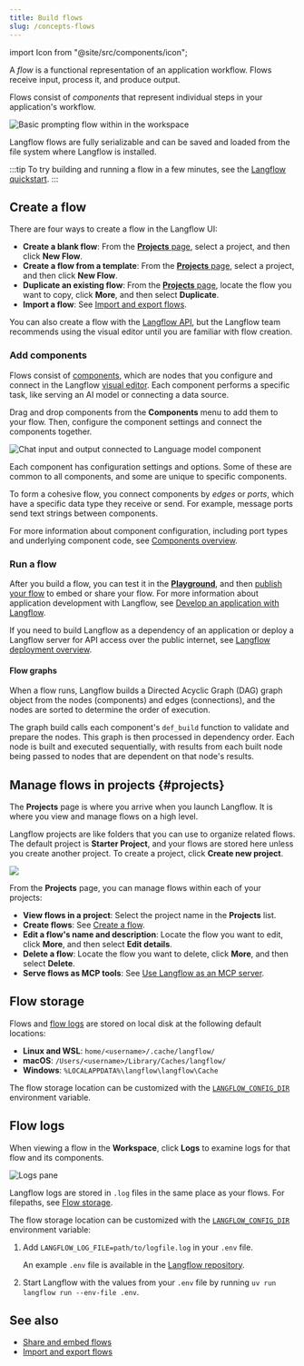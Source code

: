 ```yaml
---
title: Build flows
slug: /concepts-flows
---
```


import Icon from "@site/src/components/icon";

A _flow_ is a functional representation of an application workflow.
Flows receive input, process it, and produce output.

Flows consist of _components_ that represent individual steps in your application's workflow.

![Basic prompting flow within in the workspace](/img/workspace-basic-prompting.png)

Langflow flows are fully serializable and can be saved and loaded from the file system where Langflow is installed.

:::tip
To try building and running a flow in a few minutes, see the [Langflow quickstart](/get-started-quickstart).
:::

## Create a flow

There are four ways to create a flow in the Langflow UI:

* **Create a blank flow**: From the [**Projects** page](#projects), select a project, and then click **New Flow**.
* **Create a flow from a template**: From the [**Projects** page](#projects), select a project, and then click **New Flow**.
* **Duplicate an existing flow**: From the [**Projects** page](#projects), locate the flow you want to copy, click <Icon name="Ellipsis" aria-hidden="true" /> **More**, and then select **Duplicate**.
* **Import a flow**: See [Import and export flows](/concepts-flows-import).

You can also create a flow with the [Langflow API](/api-flows), but the Langflow team recommends using the visual editor until you are familiar with flow creation.

### Add components

Flows consist of [components](/concepts-components), which are nodes that you configure and connect in the Langflow [visual editor](/concepts-overview).
Each component performs a specific task, like serving an AI model or connecting a data source.

Drag and drop components from the **Components** menu to add them to your flow.
Then, configure the component settings and connect the components together.

![Chat input and output connected to Language model component](/img/connect-component.png)

Each component has configuration settings and options. Some of these are common to all components, and some are unique to specific components.

To form a cohesive flow, you connect components by _edges_ or _ports_, which have a specific data type they receive or send.
For example, message ports send text strings between components.

For more information about component configuration, including port types and underlying component code, see [Components overview](/concepts-components).

### Run a flow

After you build a flow, you can test it in the [**Playground**](/concepts-playground), and then [publish your flow](/concepts-publish) to embed or share your flow.
For more information about application development with Langflow, see [Develop an application with Langflow](/develop-application).

If you need to build Langflow as a dependency of an application or deploy a Langflow server for API access over the public internet, see [Langflow deployment overview](/deployment-overview).

#### Flow graphs

When a flow runs, Langflow builds a Directed Acyclic Graph (DAG) graph object from the nodes (components) and edges (connections), and the nodes are sorted to determine the order of execution.

The graph build calls each component's `def_build` function to validate and prepare the nodes.
This graph is then processed in dependency order.
Each node is built and executed sequentially, with results from each built node being passed to nodes that are dependent on that node's results.

## Manage flows in projects {#projects}

The **Projects** page is where you arrive when you launch Langflow.
It is where you view and manage flows on a high level.

Langflow projects are like folders that you can use to organize related flows.
The default project is **Starter Project**, and your flows are stored here unless you create another project.
To create a project, click <Icon name="Plus" aria-hidden="true"/> **Create new project**.

![](/img/my-projects.png)

From the **Projects** page, you can manage flows within each of your projects:
* **View flows in a project**: Select the project name in the **Projects** list.
* **Create flows**: See [Create a flow](#create-a-flow).
* **Edit a flow's name and description**: Locate the flow you want to edit, click <Icon name="Ellipsis" aria-hidden="true" /> **More**, and then select **Edit details**.
* **Delete a flow**: Locate the flow you want to delete, click <Icon name="Ellipsis" aria-hidden="true" /> **More**, and then select **Delete**.
* **Serve flows as MCP tools**: See [Use Langflow as an MCP server](/mcp-server).

## Flow storage

Flows and [flow logs](#flow-logs) are stored on local disk at the following default locations:

- **Linux and WSL**: `home/<username>/.cache/langflow/`
- **macOS**: `/Users/<username>/Library/Caches/langflow/`
- **Windows**: `%LOCALAPPDATA%\langflow\langflow\Cache`

The flow storage location can be customized with the [`LANGFLOW_CONFIG_DIR`](/environment-variables#LANGFLOW_CONFIG_DIR) environment variable.

## Flow logs

When viewing a flow in the **Workspace**, click **Logs** to examine logs for that flow and its components.

![Logs pane](/img/logs.png)

Langflow logs are stored in `.log` files in the same place as your flows.
For filepaths, see [Flow storage](/concepts-flows#flow-storage).

The flow storage location can be customized with the [`LANGFLOW_CONFIG_DIR`](/environment-variables#LANGFLOW_CONFIG_DIR) environment variable:

1. Add `LANGFLOW_LOG_FILE=path/to/logfile.log` in your `.env` file.

    An example `.env` file is available in the [Langflow repository](https://github.com/langflow-ai/langflow/blob/main/.env.example).

2. Start Langflow with the values from your `.env` file by running `uv run langflow run --env-file .env`.

## See also

* [Share and embed flows](/concepts-publish)
* [Import and export flows](/concepts-flows-import)